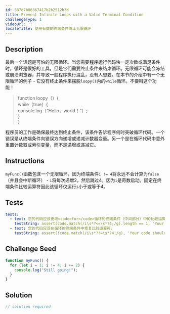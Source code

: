 ```yaml
---
id: 587d7b86367417b2b2512b3d
title: Prevent Infinite Loops with a Valid Terminal Condition
challengeType: 1
videoUrl: ''
localeTitle: 使用有效的终端条件防止无限循环
---
```


## Description
<section id="description">最后一个话题是可怕的无限循环。当您需要程序运行代码块一定次数或满足条件时，循环是很好的工具，但是它们需要终止条件来结束循环。无限循环可能会冻结或崩溃浏览器，并导致一般程序执行混乱，没有人想要。在本节的介绍中有一个无限循环的例子 - 它没有终止条件来摆脱<code>loopy()</code>内的<code>while</code>循环。不要叫这个功能！ <blockquote> function loopy（）{ <br> while（true）{ <br> console.log（“Hello，world！”）; <br> } <br> } </blockquote>程序员的工作是确保最终达到终止条件，该条件告诉程序何时突破循环代码。一个错误是从终端条件向错误方向递增或递减计数器变量。另一个是在循环代码中意外重置计数器或索引变量，而不是递增或递减它。 </section>

## Instructions
<section id="instructions"> <code>myFunc()</code>函数包含一个无限循环，因为终端条件<code>i != 4</code>将永远不会计算为<code>false</code> （并且会中断循环） - <code>i</code>将每次递增2，然后跳过4，因为<code>i</code>是奇数启动。固定在终端条件比较运算符因此该循环仅运行<code>i</code>小于或等于4。 </section>

## Tests
<section id='tests'>

```yml
tests:
  - text: 您的代码应该更改<code>for</code>循环的终端条件（中间部分）中的比较运算符。
    testString: assert(code.match(/i\s*?<=\s*?4;/g).length == 1, 'Your code should change the comparison operator in the terminal condition (the middle part) of the <code>for</code> loop.');
  - text: 您的代码应该在循环的终端条件中修复比较运算符。
    testString: assert(!code.match(/i\s*?!=\s*?4;/g), 'Your code should fix the comparison operator in the terminal condition of the loop.');

```

</section>

## Challenge Seed
<section id='challengeSeed'>

<div id='js-seed'>

```js
function myFunc() {
  for (let i = 1; i != 4; i += 2) {
    console.log("Still going!");
  }
}

```

</div>



</section>

## Solution
<section id='solution'>

```js
// solution required
```
</section>
